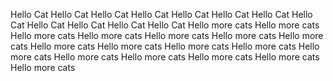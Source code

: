 Hello Cat
Hello Cat
Hello Cat
Hello Cat
Hello Cat
Hello Cat
Hello Cat
Hello Cat
Hello Cat
Hello Cat
Hello Cat
Hello Cat
Hello more cats
Hello more cats
Hello more cats
Hello more cats
Hello more cats
Hello more cats
Hello more cats
Hello more cats
Hello more cats
Hello more cats
Hello more cats
Hello more cats
Hello more cats
Hello more cats
Hello more cats
Hello more cats
Hello more cats
